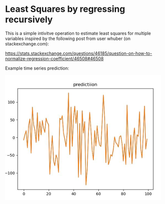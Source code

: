 # Least Squares by regressing recursively
This is a simple intivitve operation to estimate least squares for multiple variables inspired by the following post from user whuber (on stackexchange.com):

https://stats.stackexchange.com/questions/46185/question-on-how-to-normalize-regression-coefficient/46508#46508

Example time series prediction:


![](signal.JPG)




